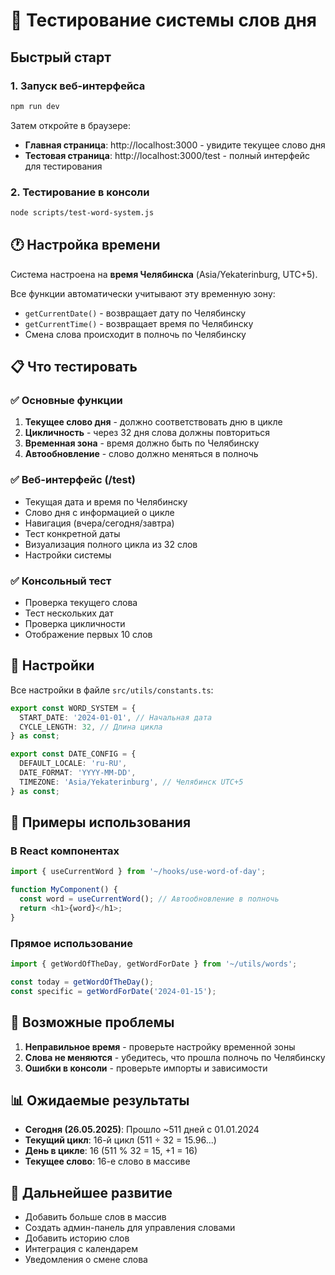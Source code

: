 # 🧪 Тестирование системы слов дня

## Быстрый старт

### 1. Запуск веб-интерфейса
```bash
npm run dev
```

Затем откройте в браузере:
- **Главная страница**: http://localhost:3000 - увидите текущее слово дня
- **Тестовая страница**: http://localhost:3000/test - полный интерфейс для тестирования

### 2. Тестирование в консоли
```bash
node scripts/test-word-system.js
```

## 🕐 Настройка времени

Система настроена на **время Челябинска** (Asia/Yekaterinburg, UTC+5).

Все функции автоматически учитывают эту временную зону:
- `getCurrentDate()` - возвращает дату по Челябинску
- `getCurrentTime()` - возвращает время по Челябинску
- Смена слова происходит в полночь по Челябинску

## 📋 Что тестировать

### ✅ Основные функции
1. **Текущее слово дня** - должно соответствовать дню в цикле
2. **Цикличность** - через 32 дня слова должны повториться
3. **Временная зона** - время должно быть по Челябинску
4. **Автообновление** - слово должно меняться в полночь

### ✅ Веб-интерфейс (/test)
- Текущая дата и время по Челябинску
- Слово дня с информацией о цикле
- Навигация (вчера/сегодня/завтра)
- Тест конкретной даты
- Визуализация полного цикла из 32 слов
- Настройки системы

### ✅ Консольный тест
- Проверка текущего слова
- Тест нескольких дат
- Проверка цикличности
- Отображение первых 10 слов

## 🔧 Настройки

Все настройки в файле `src/utils/constants.ts`:

```typescript
export const WORD_SYSTEM = {
  START_DATE: '2024-01-01', // Начальная дата
  CYCLE_LENGTH: 32, // Длина цикла
} as const;

export const DATE_CONFIG = {
  DEFAULT_LOCALE: 'ru-RU',
  DATE_FORMAT: 'YYYY-MM-DD',
  TIMEZONE: 'Asia/Yekaterinburg', // Челябинск UTC+5
} as const;
```

## 🎯 Примеры использования

### В React компонентах
```typescript
import { useCurrentWord } from '~/hooks/use-word-of-day';

function MyComponent() {
  const word = useCurrentWord(); // Автообновление в полночь
  return <h1>{word}</h1>;
}
```

### Прямое использование
```typescript
import { getWordOfTheDay, getWordForDate } from '~/utils/words';

const today = getWordOfTheDay();
const specific = getWordForDate('2024-01-15');
```

## 🐛 Возможные проблемы

1. **Неправильное время** - проверьте настройку временной зоны
2. **Слова не меняются** - убедитесь, что прошла полночь по Челябинску
3. **Ошибки в консоли** - проверьте импорты и зависимости

## 📊 Ожидаемые результаты

- **Сегодня (26.05.2025)**: Прошло ~511 дней с 01.01.2024
- **Текущий цикл**: 16-й цикл (511 ÷ 32 = 15.96...)
- **День в цикле**: 16 (511 % 32 = 15, +1 = 16)
- **Текущее слово**: 16-е слово в массиве

## 🚀 Дальнейшее развитие

- Добавить больше слов в массив
- Создать админ-панель для управления словами
- Добавить историю слов
- Интеграция с календарем
- Уведомления о смене слова 